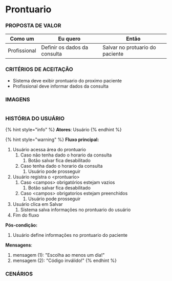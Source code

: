 # Prontuario

### PROPOSTA DE VALOR

| Como um      | Eu quero                     | Então                           |
| ------------ | ---------------------------- | ------------------------------- |
| Profissional | Definir os dados da consulta | Salvar no protuario do paciente |

### CRITÉRIOS DE ACEITAÇÃO

* Sistema deve exibir prontuario do proximo paciente
* Profissional deve informar dados da consulta

### IMAGENS

<figure><img src="../../.gitbook/assets/Prontuário (1).png" alt=""><figcaption></figcaption></figure>

### HISTÓRIA DO USUÁRIO

{% hint style="info" %}
**Atores**: Usuário
{% endhint %}

{% hint style="warning" %}
**Fluxo principal:**

1. Usuário acessa área do prontuario
   1. Caso não tenha dado o horario da consulta
      1. Botão salvar fica desabilitado
   2. Caso tenha dado o horario da consulta
      1. Usuário pode prosseguir
2. Usuário registra o \<prontuario>
   1. Caso \<campos> obrigatórios estejam vazios
      1. Botão salvar fica desabilitado
   2. Caso \<campos> obrigatorios estejam preenchidos
      1. Usuário pode prosseguir
3. Usuário clica em Salvar
   1. Sistema salva informações no prontuario do usuário
4. Fim do fluxo

**Pós-condição:**

1. Usuário define informações no prontuario do paciente

**Mensagens**:

1. mensagem (1): "Escolha ao menos um dia!"
2. mensagem (2): "Código inválido!"
{% endhint %}

### CENÁRIOS

```gherkin
```
